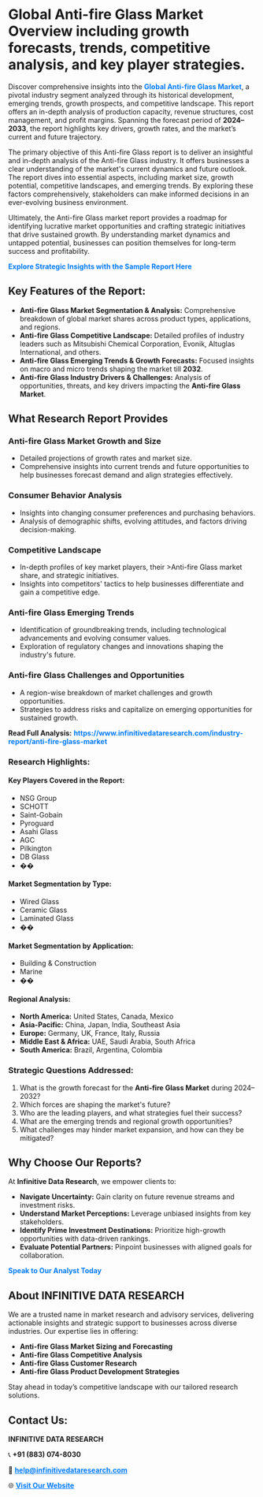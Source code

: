 <h1>Global Anti-fire Glass Market Overview including growth forecasts, trends, competitive analysis, and key player strategies.</h1>
<p>
Discover comprehensive insights into the 
<a href="https://www.infinitivedataresearch.com/industry-report/anti-fire-glass-market" rel="dofollow" style="color: #007BFF; text-decoration: none;"><strong>Global Anti-fire Glass Market</strong></a>, a pivotal industry segment analyzed through its historical development, emerging trends, growth prospects, and competitive landscape. This report offers an in-depth analysis of production capacity, revenue structures, cost management, and profit margins. Spanning the forecast period of <strong>2024–2033</strong>, the report highlights key drivers, growth rates, and the market’s current and future trajectory.
</p>
<p>
The primary objective of this Anti-fire Glass report is to deliver an insightful and in-depth analysis of the Anti-fire Glass industry. It offers businesses a clear understanding of the market's current dynamics and future outlook. The report dives into essential aspects, including market size, growth potential, competitive landscapes, and emerging trends. By exploring these factors comprehensively, stakeholders can make informed decisions in an ever-evolving business environment.
</p>
<p>
Ultimately, the Anti-fire Glass market report provides a roadmap for identifying lucrative market opportunities and crafting strategic initiatives that drive sustained growth. By understanding market dynamics and untapped potential, businesses can position themselves for long-term success and profitability.
</p>
<p>
<a href="https://www.infinitivedataresearch.com/request-sample/reportId=104955" style="color: #007BFF; text-decoration: none;"><strong>Explore Strategic Insights with the Sample Report Here</strong></a>
</p>

<h2>Key Features of the Report:</h2>
<ul>
<li><strong>Anti-fire Glass Market Segmentation & Analysis:</strong> Comprehensive breakdown of global market shares across product types, applications, and regions.</li>
<li><strong>Anti-fire Glass Competitive Landscape:</strong> Detailed profiles of industry leaders such as Mitsubishi Chemical Corporation, Evonik, Altuglas International, and others.</li>
<li><strong>Anti-fire Glass Emerging Trends & Growth Forecasts:</strong> Focused insights on macro and micro trends shaping the market till <strong>2032</strong>.</li>
<li><strong>Anti-fire Glass Industry Drivers & Challenges:</strong> Analysis of opportunities, threats, and key drivers impacting the <strong>Anti-fire Glass Market</strong>.</li>
</ul>

<h2>What Research Report Provides</h2>
<h3>Anti-fire Glass Market Growth and Size</h3>
<ul>
<li>Detailed projections of growth rates and market size.</li>
<li>Comprehensive insights into current trends and future opportunities to help businesses forecast demand and align strategies effectively.</li>
</ul>

<h3>Consumer Behavior Analysis</h3>
<ul>
<li>Insights into changing consumer preferences and purchasing behaviors.</li>
<li>Analysis of demographic shifts, evolving attitudes, and factors driving decision-making.</li>
</ul>

<h3>Competitive Landscape</h3>
<ul>
<li>In-depth profiles of key market players, their >Anti-fire Glass market share, and strategic initiatives.</li>
<li>Insights into competitors' tactics to help businesses differentiate and gain a competitive edge.</li>
</ul>

<h3>Anti-fire Glass Emerging Trends</h3>
<ul>
<li>Identification of groundbreaking trends, including technological advancements and evolving consumer values.</li>
<li>Exploration of regulatory changes and innovations shaping the industry's future.</li>
</ul>

<h3>Anti-fire Glass Challenges and Opportunities</h3>
<ul>
<li>A region-wise breakdown of market challenges and growth opportunities.</li>
<li>Strategies to address risks and capitalize on emerging opportunities for sustained growth.</li>
</ul>
<p><strong>Read Full Analysis:</strong> <a href="https://www.infinitivedataresearch.com/industry-report/anti-fire-glass-market" rel="dofollow" style="color: #007BFF; text-decoration: none;"><strong>https://www.infinitivedataresearch.com/industry-report/anti-fire-glass-market</strong></a></p>
<h3>Research Highlights:</h3>
<h4>Key Players Covered in the Report:</h4>
<ul><li>NSG Group</li><li>SCHOTT</li><li>Saint-Gobain</li><li>Pyroguard</li><li>Asahi Glass</li><li>AGC</li><li>Pilkington</li><li>DB Glass</li><li>��</li></ul>
<h4>Market Segmentation by Type:</h4>
<ul><li>Wired Glass</li><li>Ceramic Glass</li><li>Laminated Glass</li><li>��</li></ul>
<h4>Market Segmentation by Application:</h4>
<ul><li>Building &amp; Construction</li><li>Marine</li><li>��</li></ul>

<h4>Regional Analysis:</h4>
<ul>
<li><strong>North America:</strong> United States, Canada, Mexico</li>
<li><strong>Asia-Pacific:</strong> China, Japan, India, Southeast Asia</li>
<li><strong>Europe:</strong> Germany, UK, France, Italy, Russia</li>
<li><strong>Middle East & Africa:</strong> UAE, Saudi Arabia, South Africa</li>
<li><strong>South America:</strong> Brazil, Argentina, Colombia</li>
</ul>

<h3>Strategic Questions Addressed:</h3>
<ol>
<li>What is the growth forecast for the <strong>Anti-fire Glass Market</strong> during 2024–2032?</li>
<li>Which forces are shaping the market's future?</li>
<li>Who are the leading players, and what strategies fuel their success?</li>
<li>What are the emerging trends and regional growth opportunities?</li>
<li>What challenges may hinder market expansion, and how can they be mitigated?</li>
</ol>

<h2>Why Choose Our Reports?</h2>
<p>At <strong>Infinitive Data Research</strong>, we empower clients to:</p>
<ul>
<li><strong>Navigate Uncertainty:</strong> Gain clarity on future revenue streams and investment risks.</li>
<li><strong>Understand Market Perceptions:</strong> Leverage unbiased insights from key stakeholders.</li>
<li><strong>Identify Prime Investment Destinations:</strong> Prioritize high-growth opportunities with data-driven rankings.</li>
<li><strong>Evaluate Potential Partners:</strong> Pinpoint businesses with aligned goals for collaboration.</li>
</ul>
<p><a href="https://www.infinitivedataresearch.com/industry-report/anti-fire-glass-market" rel="dofollow" style="color: #007BFF; text-decoration: none;"><strong>Speak to Our Analyst Today</strong></a></p>

<h2>About INFINITIVE DATA RESEARCH</h2>
<p>We are a trusted name in market research and advisory services, delivering actionable insights and strategic support to businesses across diverse industries. Our expertise lies in offering:</p>
<ul>
<li><strong>Anti-fire Glass Market Sizing and Forecasting</strong></li>
<li><strong>Anti-fire Glass Competitive Analysis</strong></li>
<li><strong>Anti-fire Glass Customer Research</strong></li>
<li><strong>Anti-fire Glass Product Development Strategies</strong></li>
</ul>
<p>Stay ahead in today’s competitive landscape with our tailored research solutions.</p>

<h2>Contact Us:</h2>
<p><strong>INFINITIVE DATA RESEARCH</strong></p>
<p>📞 <strong>+91 (883) 074-8030</strong></p>
<p>📧 <strong><a href="mailto:help@infinitivedataresearch.com" style="color: #007BFF;">help@infinitivedataresearch.com</a></strong></p>
<p>🌐 <strong><a href="https://www.infinitivedataresearch.com" rel="dofollow" style="color: #007BFF;">Visit Our Website</a></strong></p>